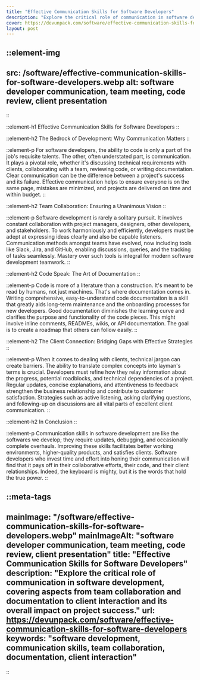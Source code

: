 ```yaml
---
title: "Effective Communication Skills for Software Developers"
description: "Explore the critical role of communication in software development, covering aspects from team collaboration and documentation to client interaction and its overall impact on project success."
cover: https://devunpack.com/software/effective-communication-skills-for-software-developers
layout: post
---
```


::element-img
---
src: /software/effective-communication-skills-for-software-developers.webp
alt: software developer communication, team meeting, code review, client presentation
---
::

::element-h1
Effective Communication Skills for Software Developers
::

::element-h2
The Bedrock of Development: Why Communication Matters
::

::element-p
For software developers, the ability to code is only a part of the job's requisite talents. The other, often understated part, is communication. It plays a pivotal role, whether it's discussing technical requirements with clients, collaborating with a team, reviewing code, or writing documentation. Clear communication can be the difference between a project's success and its failure. Effective communication helps to ensure everyone is on the same page, mistakes are minimized, and projects are delivered on time and within budget.
::

::element-h2
Team Collaboration: Ensuring a Unanimous Vision
::

::element-p
Software development is rarely a solitary pursuit. It involves constant collaboration with project managers, designers, other developers, and stakeholders. To work harmoniously and efficiently, developers must be adept at expressing ideas clearly and also be capable listeners. Communication methods amongst teams have evolved, now including tools like Slack, Jira, and GitHub, enabling discussions, queries, and the tracking of tasks seamlessly. Mastery over such tools is integral for modern software development teamwork.
::

::element-h2
Code Speak: The Art of Documentation
::

::element-p
Code is more of a literature than a construction. It's meant to be read by humans, not just machines. That's where documentation comes in. Writing comprehensive, easy-to-understand code documentation is a skill that greatly aids long-term maintenance and the onboarding processes for new developers. Good documentation diminishes the learning curve and clarifies the purpose and functionality of the code pieces. This might involve inline comments, READMEs, wikis, or API documentation. The goal is to create a roadmap that others can follow easily.
::

::element-h2
The Client Connection: Bridging Gaps with Effective Strategies
::

::element-p
When it comes to dealing with clients, technical jargon can create barriers. The ability to translate complex concepts into layman's terms is crucial. Developers must refine how they relay information about the progress, potential roadblocks, and technical dependencies of a project. Regular updates, concise explanations, and attentiveness to feedback strengthen the business relationship and contribute to customer satisfaction. Strategies such as active listening, asking clarifying questions, and following-up on discussions are all vital parts of excellent client communication.
::

::element-h2
In Conclusion
::

::element-p
Communication skills in software development are like the softwares we develop; they require updates, debugging, and occasionally complete overhauls. Improving these skills facilitates better working environments, higher-quality products, and satisfies clients. Software developers who invest time and effort into honing their communication will find that it pays off in their collaborative efforts, their code, and their client relationships. Indeed, the keyboard is mighty, but it is the words that hold the true power.
::

::meta-tags
---
mainImage: "/software/effective-communication-skills-for-software-developers.webp"
mainImageAlt: "software developer communication, team meeting, code review, client presentation"
title: "Effective Communication Skills for Software Developers"
description: "Explore the critical role of communication in software development, covering aspects from team collaboration and documentation to client interaction and its overall impact on project success."
url: https://devunpack.com/software/effective-communication-skills-for-software-developers
keywords: "software development, communication skills, team collaboration, documentation, client interaction"
---
::